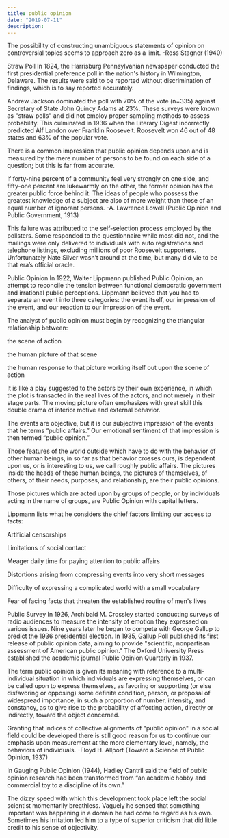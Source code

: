 ```yaml
---
title: public opinion
date: "2019-07-11"
description: 
---
```


The possibility of constructing unambiguous statements of opinion on controversial topics seems to approach zero as a limit.
-Ross Stagner (1940)


Straw Poll
In 1824, the Harrisburg Pennsylvanian newspaper conducted the first presidential preference poll in the nation's history in Wilmington, Delaware. The results were said to be reported without discrimination of findings, which is to say reported accurately.

Andrew Jackson dominated the poll with 70% of the vote (n=335) against Secretary of State John Quincy Adams at 23%. These surveys were known as "straw polls" and did not employ proper sampling methods to assess probability. This culminated in 1936 when the Literary Digest incorrectly predicted Alf Landon over Franklin Roosevelt. Roosevelt won 46 out of 48 states and 63% of the popular vote.

There is a common impression that public opinion depends upon and is measured by the mere number of persons to be found on each side of a question; but this is far from accurate.

If forty-nine percent of a community feel very strongly on one side, and fifty-one percent are lukewarmly on the other, the former opinion has the greater public force behind it. The ideas of people who possess the greatest knowledge of a subject are also of more weight than those of an equal number of ignorant persons.
-A. Lawrence Lowell (Public Opinion and Public Government, 1913)

This failure was attributed to the self-selection process employed by the pollsters. Some responded to the questionnaire while most did not, and the mailings were only delivered to individuals with auto registrations and telephone listings, excluding millions of poor Roosevelt supporters. Unfortunately Nate Silver wasn’t around at the time, but many did vie to be that era’s official oracle.

Public Opinion
In 1922, Walter Lippmann published Public Opinion, an attempt to reconcile the tension between functional democratic government and irrational public perceptions. Lippmann believed that you had to separate an event into three categories: the event itself, our impression of the event, and our reaction to our impression of the event.

The analyst of public opinion must begin by recognizing the triangular relationship between:

the scene of action

the human picture of that scene

the human response to that picture working itself out upon the scene of action

It is like a play suggested to the actors by their own experience, in which the plot is transacted in the real lives of the actors, and not merely in their stage parts. The moving picture often emphasizes with great skill this double drama of interior motive and external behavior.

The events are objective, but it is our subjective impression of the events that he terms “public affairs.” Our emotional sentiment of that impression is then termed “public opinion.”

Those features of the world outside which have to do with the behavior of other human beings, in so far as that behavior crosses ours, is dependent upon us, or is interesting to us, we call roughly public affairs. The pictures inside the heads of these human beings, the pictures of themselves, of others, of their needs, purposes, and relationship, are their public opinions.

Those pictures which are acted upon by groups of people, or by individuals acting in the name of groups, are Public Opinion with capital letters.

Lippmann lists what he considers the chief factors limiting our access to facts:

Artificial censorships

Limitations of social contact

Meager daily time for paying attention to public affairs

Distortions arising from compressing events into very short messages

Difficulty of expressing a complicated world with a small vocabulary

Fear of facing facts that threaten the established routine of men's lives

Public Survey
In 1926, Archibald M. Crossley started conducting surveys of radio audiences to measure the intensity of emotion they expressed on various issues. Nine years later he began to compete with George Gallup to predict the 1936 presidential election. In 1935, Gallup Poll published its first release of public opinion data, aiming to provide "scientific, nonpartisan assessment of American public opinion." The Oxford University Press established the academic journal Public Opinion Quarterly in 1937.

The term public opinion is given its meaning with reference to a multi-individual situation in which individuals are expressing themselves, or can be called upon to express themselves, as favoring or supporting (or else disfavoring or opposing) some definite condition, person, or proposal of widespread importance, in such a proportion of number, intensity, and constancy, as to give rise to the probability of affecting action, directly or indirectly, toward the object concerned.

Granting that indices of collective alignments of "public opinion" in a social field could be developed there is still good reason for us to continue our emphasis upon measurement at the more elementary level, namely, the behaviors of individuals.
-Floyd H. Allport (Toward a Science of Public Opinion, 1937)

In Gauging Public Opinion (1944), Hadley Cantril said the field of public opinion research had been transformed from “an academic hobby and commercial toy to a discipline of its own.”

The dizzy speed with which this development took place left the social scientist momentarily breathless. Vaguely he sensed that something important was happening in a domain he had come to regard as his own. Sometimes his irritation led him to a type of superior criticism that did little credit to his sense of objectivity.